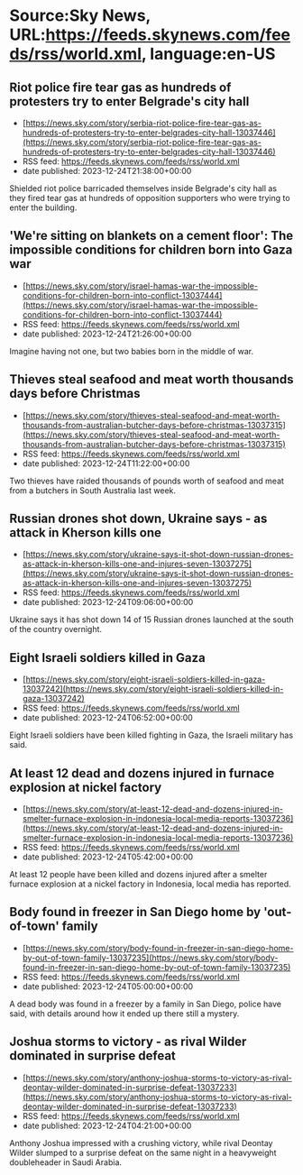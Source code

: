 # Source:Sky News, URL:https://feeds.skynews.com/feeds/rss/world.xml, language:en-US

## Riot police fire tear gas as hundreds of protesters try to enter Belgrade's city hall
 - [https://news.sky.com/story/serbia-riot-police-fire-tear-gas-as-hundreds-of-protesters-try-to-enter-belgrades-city-hall-13037446](https://news.sky.com/story/serbia-riot-police-fire-tear-gas-as-hundreds-of-protesters-try-to-enter-belgrades-city-hall-13037446)
 - RSS feed: https://feeds.skynews.com/feeds/rss/world.xml
 - date published: 2023-12-24T21:38:00+00:00

Shielded riot police barricaded themselves inside Belgrade's city hall as they fired tear gas at hundreds of opposition supporters who were trying to enter the building.

## 'We're sitting on blankets on a cement floor': The impossible conditions for children born into Gaza war
 - [https://news.sky.com/story/israel-hamas-war-the-impossible-conditions-for-children-born-into-conflict-13037444](https://news.sky.com/story/israel-hamas-war-the-impossible-conditions-for-children-born-into-conflict-13037444)
 - RSS feed: https://feeds.skynews.com/feeds/rss/world.xml
 - date published: 2023-12-24T21:26:00+00:00

Imagine having not one, but two babies born in the middle of war.

## Thieves steal seafood and meat worth thousands days before Christmas
 - [https://news.sky.com/story/thieves-steal-seafood-and-meat-worth-thousands-from-australian-butcher-days-before-christmas-13037315](https://news.sky.com/story/thieves-steal-seafood-and-meat-worth-thousands-from-australian-butcher-days-before-christmas-13037315)
 - RSS feed: https://feeds.skynews.com/feeds/rss/world.xml
 - date published: 2023-12-24T11:22:00+00:00

Two thieves have raided thousands of pounds worth of seafood and meat from a butchers in South Australia last week.

## Russian drones shot down, Ukraine says - as attack in Kherson kills one
 - [https://news.sky.com/story/ukraine-says-it-shot-down-russian-drones-as-attack-in-kherson-kills-one-and-injures-seven-13037275](https://news.sky.com/story/ukraine-says-it-shot-down-russian-drones-as-attack-in-kherson-kills-one-and-injures-seven-13037275)
 - RSS feed: https://feeds.skynews.com/feeds/rss/world.xml
 - date published: 2023-12-24T09:06:00+00:00

Ukraine says it has shot down 14 of 15 Russian drones launched at the south of the country overnight.

## Eight Israeli soldiers killed in Gaza
 - [https://news.sky.com/story/eight-israeli-soldiers-killed-in-gaza-13037242](https://news.sky.com/story/eight-israeli-soldiers-killed-in-gaza-13037242)
 - RSS feed: https://feeds.skynews.com/feeds/rss/world.xml
 - date published: 2023-12-24T06:52:00+00:00

Eight Israeli soldiers have been killed fighting in Gaza, the Israeli military has said.

## At least 12 dead and dozens injured in furnace explosion at nickel factory
 - [https://news.sky.com/story/at-least-12-dead-and-dozens-injured-in-smelter-furnace-explosion-in-indonesia-local-media-reports-13037236](https://news.sky.com/story/at-least-12-dead-and-dozens-injured-in-smelter-furnace-explosion-in-indonesia-local-media-reports-13037236)
 - RSS feed: https://feeds.skynews.com/feeds/rss/world.xml
 - date published: 2023-12-24T05:42:00+00:00

At least 12 people have been killed and dozens injured after a smelter furnace explosion at a nickel factory in Indonesia, local media has reported.

## Body found in freezer in San Diego home by 'out-of-town' family
 - [https://news.sky.com/story/body-found-in-freezer-in-san-diego-home-by-out-of-town-family-13037235](https://news.sky.com/story/body-found-in-freezer-in-san-diego-home-by-out-of-town-family-13037235)
 - RSS feed: https://feeds.skynews.com/feeds/rss/world.xml
 - date published: 2023-12-24T05:00:00+00:00

A dead body was found in a freezer by a family in San Diego, police have said, with details around how it ended up there still a mystery.

## Joshua storms to victory - as rival Wilder dominated in surprise defeat
 - [https://news.sky.com/story/anthony-joshua-storms-to-victory-as-rival-deontay-wilder-dominated-in-surprise-defeat-13037233](https://news.sky.com/story/anthony-joshua-storms-to-victory-as-rival-deontay-wilder-dominated-in-surprise-defeat-13037233)
 - RSS feed: https://feeds.skynews.com/feeds/rss/world.xml
 - date published: 2023-12-24T04:21:00+00:00

Anthony Joshua impressed with a crushing victory, while rival Deontay Wilder slumped to a surprise defeat on the same night in a heavyweight doubleheader in Saudi Arabia.

